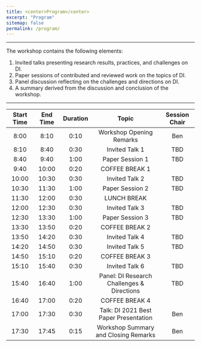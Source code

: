 ```yaml
---
title: <center>Program</center>
excerpt: "Program"
sitemap: false
permalink: /program/
---
```


------

The workshop contains the following elements:

1. Invited talks presenting research results, practices, and challenges on DI.
2. Paper sessions of contributed and reviewed work on the topics of DI.
3. Panel discussion reflecting on the challenges and directions on DI. 
4. A summary derived from the discussion and conclusion of the workshop.

------
| Start Time 	| End Time 	| Duration 	| Topic 	| Session Chair 	|
|:-:	|:-:	|:-:	|:-:	|:-:	|
| 8:00 	| 8:10 	| 0:10 	| Workshop Opening Remarks 	| Ben 	|
| 8:10 	| 8:40 	| 0:30 	| Invited Talk 1 	| TBD 	|
| 8:40 	| 9:40 	| 1:00 	| Paper Session 1 	| TBD 	|
| 9:40 	| 10:00 	| 0:20 	| COFFEE BREAK 1 	|  	|
| 10:00 	| 10:30 	| 0:30 	| Invited Talk 2 	| TBD 	|
| 10:30 	| 11:30 	| 1:00 	| Paper Session 2 	| TBD 	|
| 11:30  	| 12:00 	| 0:30 	| LUNCH BREAK  	|  	|
| 12:00 	| 12:30 	| 0:30 	| Invited Talk 3 	| TBD 	|
| 12:30 	| 13:30 	| 1:00 	| Paper Session 3 	| TBD 	|
| 13:30 	| 13:50 	| 0:20 	| COFFEE BREAK 2 	|  	|
| 13:50  	| 14:20 	| 0:30 	| Invited Talk 4 	| TBD 	|
| 14:20 	| 14:50 	| 0:30 	| Invited Talk 5  	| TBD 	|
| 14:50 	| 15:10  	| 0:20 	| COFFEE BREAK 3 	|  	|
| 15:10 	| 15:40  	| 0:30 	| Invited Talk 6 	| TBD 	|
| 15:40  	| 16:40  	| 1:00 	| Panel: DI Research Challenges & Directions 	| TBD 	|
| 16:40 	| 17:00 	| 0:20 	| COFFEE BREAK 4 	|  	|
| 17:00  	| 17:30  	| 0:30 	| Talk: DI 2021 Best Paper Presentation 	| Ben 	|
| 17:30 	| 17:45 	| 0:15 	| Workshop Summary and Closing Remarks 	| Ben 	|

